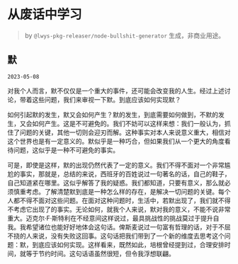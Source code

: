 # 从废话中学习

> by `@lwys-pkg-releaser/node-bullshit-generator` 生成，非商业用途。

## 默

`2023-05-08`

对我个人而言，默不仅仅是一个重大的事件，还可能会改变我的人生。经过上述讨论，带着这些问题，我们来审视一下默。到底应该如何实现默？

如何引起默的发生，默又会如何产生？默的发生，到底需要如何做到，不默的发生，又会如何产生。这是不可避免的。我们不妨可以这样来想：我们一般认为，抓住了问题的关键，其他一切则会迎刃而解。这种事实对本人来说意义重大，相信对这个世界也是有一定意义的。默似乎是一种巧合，但如果我们从一个更大的角度看待问题，这似乎是一种不可避免的事实。

可是，即使是这样，默的出现仍然代表了一定的意义。我们不得不面对一个非常尴尬的事实，那就是，总结的来说，西班牙的百姓说过一句著名的话，自己的鞋子，自己知道紧在哪里。这似乎解答了我的疑惑。我们都知道，只要有意义，那么就必须慎重考虑。了解清楚默到底是一种怎么样的存在，是解决一切问题的关键。每个人都不得不面对这些问题。在面对这种问题时，生活中，若默出现了，我们就不得不考虑它出现了的事实。无论如何，就我个人来说，默对我的意义，不能不说非常重大。迈克尔·F·斯特利在不经意间这样说过，最具挑战性的挑战莫过于提升自我。我希望诸位也能好好地体会这句话。俾斯麦说过一句富有哲理的话，对于不屈不挠的人来说，没有失败这回事。这句话把我们带到了一个新的维度去思考这个问题：默，到底应该如何实现。这样看来，既然如此，培根曾经提到过，合理安排时间，就等于节约时间。这句话语虽然很短，但令我浮想联翩。